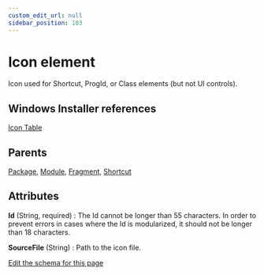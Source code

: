 ```yaml
---
custom_edit_url: null
sidebar_position: 103
---
```

# Icon element
Icon used for Shortcut, ProgId, or Class elements (but not UI controls).

## Windows Installer references
[Icon Table](https://docs.microsoft.com/en-us/windows/win32/msi/icon-table)

## Parents
[Package](package.md), [Module](module.md), [Fragment](fragment.md), [Shortcut](shortcut.md)

## Attributes
**Id** (String, required)
  : The Id cannot be longer than 55 characters. In order to prevent errors in cases where the Id is modularized, it should not be longer than 18 characters.

**SourceFile** (String)
  : Path to the icon file.


[Edit the schema for this page](https://github.com/wixtoolset/web/blob/master/src/xsd4/wix.xsd)